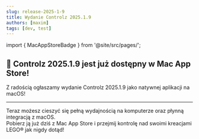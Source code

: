 ```yaml
---
slug: release-2025-1-9
title: Wydanie Controlz 2025.1.9
authors: [maxim]
tags: [dev, test]
---
```


import { MacAppStoreBadge } from '@site/src/pages/';

## 🚀 Controlz 2025.1.9 jest już dostępny w Mac App Store!

Z radością ogłaszamy wydanie Controlz 2025.1.9 jako natywnej aplikacji na macOS!

<!-- truncate -->
---

Teraz możesz cieszyć się pełną wydajnością na komputerze oraz płynną integracją z macOS.  
Pobierz ją już dziś z Mac App Store i przejmij kontrolę nad swoimi kreacjami LEGO® jak nigdy dotąd!

<MacAppStoreBadge/>
